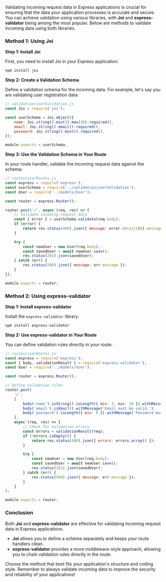 Validating incoming request data in Express applications is crucial for ensuring that the data your application processes is accurate and secure. You can achieve validation using various libraries, with **Joi** and **express-validator** being among the most popular. Below are methods to validate incoming data using both libraries.

### Method 1: Using Joi

**Step 1: Install Joi**

First, you need to install Joi in your Express application:

```bash
npm install joi
```

**Step 2: Create a Validation Schema**

Define a validation schema for the incoming data. For example, let's say you are validating user registration data:

```javascript
// validation/userValidation.js
const Joi = require('joi');

const userSchema = Joi.object({
    name: Joi.string().min(3).max(30).required(),
    email: Joi.string().email().required(),
    password: Joi.string().min(6).required(),
});

module.exports = userSchema;
```

**Step 3: Use the Validation Schema in Your Route**

In your route handler, validate the incoming request data against the schema:

```javascript
// routes/userRoutes.js
const express = require('express');
const userSchema = require('../validation/userValidation');
const User = require('../models/User');

const router = express.Router();

router.post('/', async (req, res) => {
    // Validate incoming request data
    const { error } = userSchema.validate(req.body);
    if (error) {
        return res.status(400).json({ message: error.details[0].message });
    }

    try {
        const newUser = new User(req.body);
        const savedUser = await newUser.save();
        res.status(201).json(savedUser);
    } catch (err) {
        res.status(500).json({ message: err.message });
    }
});

module.exports = router;
```

### Method 2: Using express-validator

**Step 1: Install express-validator**

Install the `express-validator` library:

```bash
npm install express-validator
```

**Step 2: Use express-validator in Your Route**

You can define validation rules directly in your route:

```javascript
// routes/userRoutes.js
const express = require('express');
const { body, validationResult } = require('express-validator');
const User = require('../models/User');

const router = express.Router();

// Define validation rules
router.post(
    '/',
    [
        body('name').isString().isLength({ min: 3, max: 30 }).withMessage('Name must be between 3 and 30 characters.'),
        body('email').isEmail().withMessage('Email must be valid.'),
        body('password').isLength({ min: 6 }).withMessage('Password must be at least 6 characters long.'),
    ],
    async (req, res) => {
        // Check for validation errors
        const errors = validationResult(req);
        if (!errors.isEmpty()) {
            return res.status(400).json({ errors: errors.array() });
        }

        try {
            const newUser = new User(req.body);
            const savedUser = await newUser.save();
            res.status(201).json(savedUser);
        } catch (err) {
            res.status(500).json({ message: err.message });
        }
    }
);

module.exports = router;
```

### Conclusion

Both **Joi** and **express-validator** are effective for validating incoming request data in Express applications. 

- **Joi** allows you to define a schema separately and keeps your route handlers clean.
- **express-validator** provides a more middleware-style approach, allowing you to chain validation rules directly in the route.

Choose the method that best fits your application's structure and coding style. Remember to always validate incoming data to improve the security and reliability of your applications!